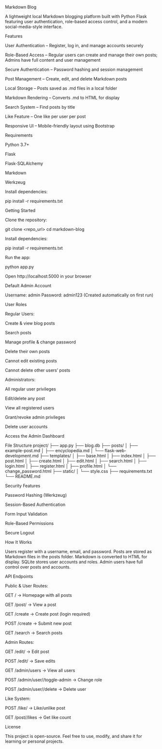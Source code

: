 Markdown Blog

A lightweight local Markdown blogging platform built with Python Flask featuring user authentication, role-based access control, and a modern social-media-style interface.

Features

User Authentication – Register, log in, and manage accounts securely

Role-Based Access – Regular users can create and manage their own posts; Admins have full content and user management

Secure Authentication – Password hashing and session management

Post Management – Create, edit, and delete Markdown posts

Local Storage – Posts saved as .md files in a local folder

Markdown Rendering – Converts .md to HTML for display

Search System – Find posts by title

Like Feature – One like per user per post

Responsive UI – Mobile-friendly layout using Bootstrap

Requirements

Python 3.7+

Flask

Flask-SQLAlchemy

Markdown

Werkzeug

Install dependencies:

pip install -r requirements.txt

Getting Started

Clone the repository:

git clone <repo_url>
cd markdown-blog


Install dependencies:

pip install -r requirements.txt


Run the app:

python app.py


Open http://localhost:5000 in your browser

Default Admin Account

Username: admin
Password: admin123
(Created automatically on first run)

User Roles

Regular Users:

Create & view blog posts

Search posts

Manage profile & change password

Delete their own posts

Cannot edit existing posts

Cannot delete other users’ posts

Administrators:

All regular user privileges

Edit/delete any post

View all registered users

Grant/revoke admin privileges

Delete user accounts

Access the Admin Dashboard

File Structure
project/
├── app.py
├── blog.db
├── posts/
│   ├── example-post.md
│   ├── encyclopedia.md
│   └── flask-web-development.md
├── templates/
│   ├── base.html
│   ├── index.html
│   ├── post.html
│   ├── create.html
│   ├── edit.html
│   ├── search.html
│   ├── login.html
│   ├── register.html
│   ├── profile.html
│   └── change_password.html
├── static/
│   └── style.css
├── requirements.txt
└── README.md

Security Features

Password Hashing (Werkzeug)

Session-Based Authentication

Form Input Validation

Role-Based Permissions

Secure Logout

How It Works

Users register with a username, email, and password. Posts are stored as Markdown files in the posts folder. Markdown is converted to HTML for display. SQLite stores user accounts and roles. Admin users have full control over posts and accounts.

API Endpoints

Public & User Routes:

GET / → Homepage with all posts

GET /post/<filename> → View a post

GET /create → Create post (login required)

POST /create → Submit new post

GET /search → Search posts

Admin Routes:

GET /edit/<filename> → Edit post

POST /edit/<filename> → Save edits

GET /admin/users → View all users

POST /admin/user/<id>/toggle-admin → Change role

POST /admin/user/<id>/delete → Delete user

Like System:

POST /like/<filename> → Like/unlike post

GET /post/<filename>/likes → Get like count

License

This project is open-source. Feel free to use, modify, and share it for learning or personal projects.
